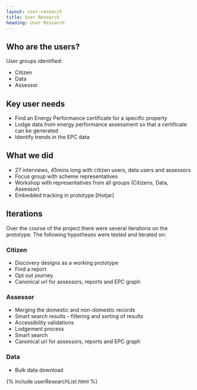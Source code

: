 ```yaml
---
layout: user-research
title: User Research
heading: User Research
---
```


## Who are the users?
User groups identified:
* Citizen 
* Data 
* Assessor

## Key user needs
* Find an Energy Performance certificate for a specific property
* Lodge data from energy performance assessment so that a certificate can be generated
* Identify trends in the EPC data

## What we did
* 27 interviews, 45mins long with citizen users, data users and assessors
* Focus group with scheme representatives
* Workshop with representatives from all groups (Citizens, Data, Assessor)
* Embedded tracking in prototype [Hotjar]

## Iterations
Over the course of the project there were several iterations on the prototype. The following hypotheses were tested and iterated on:

### Citizen
* Discovery designs as a working prototype
* Find a report
* Opt out journey
* Canonical url for assessors, reports and EPC graph 

### Assessor
* Merging the domestic and non-domestic records
* Smart search results - filtering and sorting of results
* Accessibility validations
* Lodgement process
* Smart search 
* Canonical url for assessors, reports and EPC graph 

### Data 
* Bulk data download


{% include userResearchList.html %}





